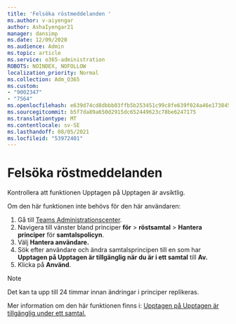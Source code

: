```yaml
---
title: 'Felsöka röstmeddelanden '
ms.author: v-aiyengar
author: AshaIyengar21
manager: dansimp
ms.date: 12/09/2020
ms.audience: Admin
ms.topic: article
ms.service: o365-administration
ROBOTS: NOINDEX, NOFOLLOW
localization_priority: Normal
ms.collection: Adm_O365
ms.custom:
- "9002347"
- "7564"
ms.openlocfilehash: e639d74cd8dbbb03ffb5b253451c99c8fe639f024a46e173845a0f4d322e43ca
ms.sourcegitcommit: b5f7da89a650d2915dc652449623c78be6247175
ms.translationtype: MT
ms.contentlocale: sv-SE
ms.lasthandoff: 08/05/2021
ms.locfileid: "53972401"
---
```

# <a name="troubleshooting-voicemail"></a>Felsöka röstmeddelanden

Kontrollera att funktionen Upptagen på Upptagen är avsiktlig.

Om den här funktionen inte behövs för den här användaren:

1. Gå till [Teams Administrationscenter](https://admin.teams.microsoft.com/policies/calling).
1. Navigera till vänster bland principer **för**  >  **röstsamtal**  >  **Hantera principer** för **samtalspolicyn**.
1. Välj **Hantera användare.**
1. Sök efter användare och ändra samtalsprincipen till en som har **Upptagen på Upptagen är tillgänglig när du är i ett samtal** till **Av.**
1. Klicka på **Använd**.
> [!NOTE]
> Det kan ta upp till 24 timmar innan ändringar i principer replikeras.

Mer information om den här funktionen finns i: [Upptagen på Upptagen är tillgänglig under ett samtal.](https://docs.microsoft.com/microsoftteams/teams-calling-policy#busy-on-busy-is-available-while-in-a-call)
